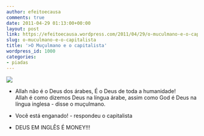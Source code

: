 ```yaml
---
author: efeitoecausa
comments: true
date: 2011-04-29 01:13:00+00:00
layout: post
link: https://efeitoecausa.wordpress.com/2011/04/29/o-muculmano-e-o-capitalista/
slug: o-muculmano-e-o-capitalista
title: '>O Muçulmano e o capitalista'
wordpress_id: 1000
categories:
- piadas
---
```


>

[![](http://efeitoecausa.files.wordpress.com/2011/04/mu25c325a7ulmanoeocapitalista.jpg?w=240)](http://efeitoecausa.files.wordpress.com/2011/04/mu25c325a7ulmanoeocapitalista.jpg)

- Allah não é o Deus dos árabes, É o Deus de toda a humanidade!  
Allah é como dizemos Deus na língua árabe, assim como God é Deus na língua inglesa - disse o muçulmano.  
  
  
- Você está enganado! - respondeu o capitalista  
  
  
- DEUS EM INGLÊS É MONEY!!!
